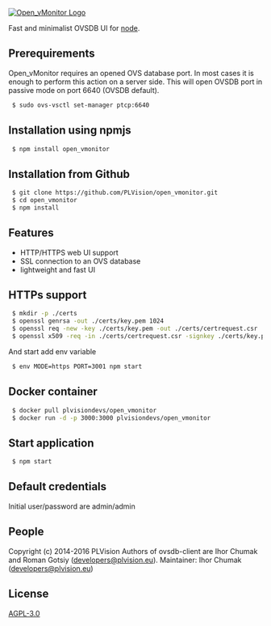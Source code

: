 [![Open_vMonitor Logo](http://plvision.eu/wp-content/themes/plvision/img/plvision-logo.png)](http://plvision.eu/)

Fast and minimalist OVSDB UI for [node](http://nodejs.org).

## Prerequirements
Open_vMonitor requires an opened OVS database port. In most cases it is enough to perform this action on a server side. This will open OVSDB port in passive mode on port 6640 (OVSDB default).
```bash
 $ sudo ovs-vsctl set-manager ptcp:6640 
```

## Installation using npmjs
```bash
 $ npm install open_vmonitor
```

## Installation from Github
```bash
 $ git clone https://github.com/PLVision/open_vmonitor.git
 $ cd open_vmonitor
 $ npm install
```

## Features
* HTTP/HTTPS web UI support
* SSL connection to an OVS database
* lightweight and fast UI

## HTTPs support
```bash
 $ mkdir -p ./certs
 $ openssl genrsa -out ./certs/key.pem 1024
 $ openssl req -new -key ./certs/key.pem -out ./certs/certrequest.csr
 $ openssl x509 -req -in ./certs/certrequest.csr -signkey ./certs/key.pem -out ./certs/certificate.pem
```
And start add env variable
```bash
 $ env MODE=https PORT=3001 npm start
```

## Docker container
```bash
 $ docker pull plvisiondevs/open_vmonitor
 $ docker run -d -p 3000:3000 plvisiondevs/open_vmonitor
```

## Start application
```bash
 $ npm start
```

## Default credentials
Initial user/password are admin/admin

## People
Copyright (c) 2014-2016 PLVision
Authors of ovsdb-client are Ihor Chumak and Roman Gotsiy (developers@plvision.eu).
Maintainer: Ihor Chumak (developers@plvision.eu)

## License
 [AGPL-3.0](LICENSE)

